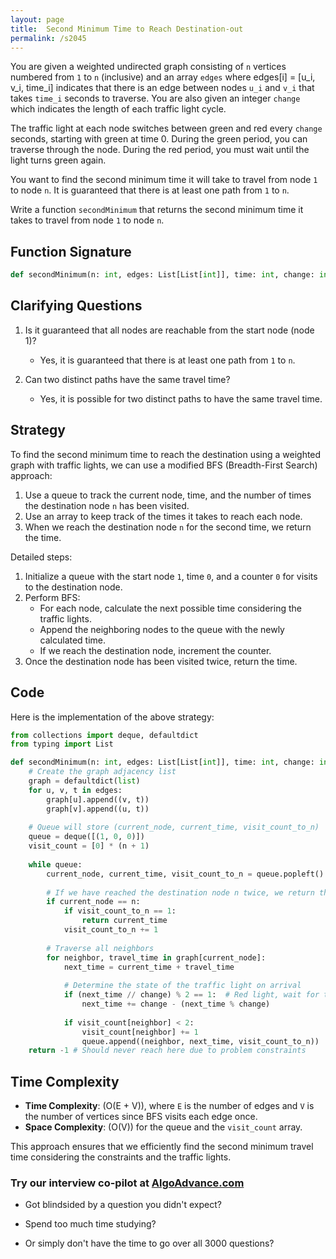 ```yaml
---
layout: page
title:  Second Minimum Time to Reach Destination-out
permalink: /s2045
---
```

You are given a weighted undirected graph consisting of `n` vertices numbered from `1` to `n` (inclusive) and an array `edges` where edges[i] = [u_i, v_i, time_i] indicates that there is an edge between nodes `u_i` and `v_i` that takes `time_i` seconds to traverse. You are also given an integer `change` which indicates the length of each traffic light cycle.

The traffic light at each node switches between green and red every `change` seconds, starting with green at time 0. During the green period, you can traverse through the node. During the red period, you must wait until the light turns green again.

You want to find the second minimum time it will take to travel from node `1` to node `n`. It is guaranteed that there is at least one path from `1` to `n`.

Write a function `secondMinimum` that returns the second minimum time it takes to travel from node `1` to node `n`.

## Function Signature
```python
def secondMinimum(n: int, edges: List[List[int]], time: int, change: int) -> int:
```

## Clarifying Questions
1. Is it guaranteed that all nodes are reachable from the start node (node 1)?
   - Yes, it is guaranteed that there is at least one path from `1` to `n`.
   
2. Can two distinct paths have the same travel time?
   - Yes, it is possible for two distinct paths to have the same travel time.

## Strategy
To find the second minimum time to reach the destination using a weighted graph with traffic lights, we can use a modified BFS (Breadth-First Search) approach:
1. Use a queue to track the current node, time, and the number of times the destination node `n` has been visited.
2. Use an array to keep track of the times it takes to reach each node.
3. When we reach the destination node `n` for the second time, we return the time.

Detailed steps:
1. Initialize a queue with the start node `1`, time `0`, and a counter `0` for visits to the destination node.
2. Perform BFS:
   - For each node, calculate the next possible time considering the traffic lights.
   - Append the neighboring nodes to the queue with the newly calculated time.
   - If we reach the destination node, increment the counter.
3. Once the destination node has been visited twice, return the time.

## Code
Here is the implementation of the above strategy:

```python
from collections import deque, defaultdict
from typing import List

def secondMinimum(n: int, edges: List[List[int]], time: int, change: int) -> int:
    # Create the graph adjacency list
    graph = defaultdict(list)
    for u, v, t in edges:
        graph[u].append((v, t))
        graph[v].append((u, t))
    
    # Queue will store (current_node, current_time, visit_count_to_n)
    queue = deque([(1, 0, 0)])
    visit_count = [0] * (n + 1)
    
    while queue:
        current_node, current_time, visit_count_to_n = queue.popleft()
        
        # If we have reached the destination node n twice, we return the time
        if current_node == n:
            if visit_count_to_n == 1:
                return current_time
            visit_count_to_n += 1
        
        # Traverse all neighbors
        for neighbor, travel_time in graph[current_node]:
            next_time = current_time + travel_time
            
            # Determine the state of the traffic light on arrival
            if (next_time // change) % 2 == 1:  # Red light, wait for the next green
                next_time += change - (next_time % change)
            
            if visit_count[neighbor] < 2:
                visit_count[neighbor] += 1
                queue.append((neighbor, next_time, visit_count_to_n))
    return -1 # Should never reach here due to problem constraints

```

## Time Complexity
- **Time Complexity**: \(O(E + V)\), where `E` is the number of edges and `V` is the number of vertices since BFS visits each edge once.
- **Space Complexity**: \(O(V)\) for the queue and the `visit_count` array. 

This approach ensures that we efficiently find the second minimum travel time considering the constraints and the traffic lights.


### Try our interview co-pilot at [AlgoAdvance.com](https://algoAdvance.com)

- Got blindsided by a question you didn't expect?

- Spend too much time studying?

- Or simply don't have the time to go over all 3000 questions?

